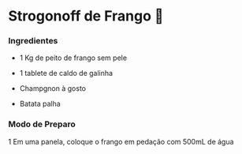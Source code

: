 # Strogonoff de Frango :chicken:



### Ingredientes

- 1 Kg de peito de frango sem pele
- 1 tablete de caldo de galinha
- Champgnon à gosto

- Batata palha



### Modo de Preparo

1 Em uma panela, coloque o frango em pedação com 500mL de água













